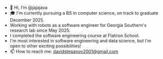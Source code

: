 - 👋 Hi, I’m @jajajava
- 🎓 I'm currently pursuing a BS in computer science, on track to graduate December 2025.
- Working with robots as a software engineer for Georgia Southern's research lab since May 2025.
- I completed the software engineering course at Flatiron School.
- I'm most interested in software engineering and data science, but I'm open to other exciting possibilities!
- 📫 How to reach me: davidstepanov2001@gmail.com

<!---
jajajava/jajajava is a ✨ special ✨ repository because its `README.md` (this file) appears on your GitHub profile.
You can click the Preview link to take a look at your changes.
--->
